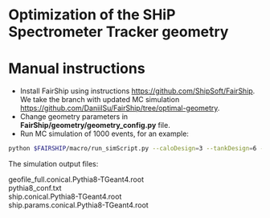 # Optimization of the SHiP Spectrometer Tracker geometry

# Manual instructions
- Install FairShip using instructions https://github.com/ShipSoft/FairShip. We take the branch with updated MC simulation https://github.com/DaniilSu/FairShip/tree/optimal-geometry. 
- Change geometry parameters in **FairShip/geometry/geometry_config.py** file.
- Run MC simulation of 1000 events, for an example:
```bash
python $FAIRSHIP/macro/run_simScript.py --caloDesign=3 --tankDesign=6 --muShieldDesign=9 --nuTauTargetDesign=3 --nEvents 1000
```
The simulation output files: 

geofile_full.conical.Pythia8-TGeant4.root  
pythia8_conf.txt  
ship.conical.Pythia8-TGeant4.root  
ship.params.conical.Pythia8-TGeant4.root
